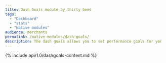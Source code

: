 ```yaml
---
title: Dash Goals module by thirty bees
tags:
  - "Dashboard"
  - "stats"
  - "Native modules"
audience: merchants
permalink: /native-modules/dash-goals/
description: The dash goals allows you to set performance goals for your thirty bees site based on traffic, conversions, and average cart value.
---
```


{% include api/1.0/dashgoals-content.md %}